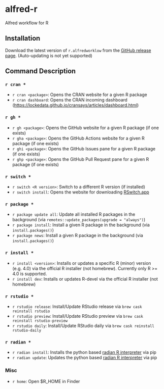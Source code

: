 # alfred-r

Alfred workflow for R

## Installation

Download the latest version of `r.alfredworklow` from the [GitHub release page](https://github.com/pat-s/alfred-r/releases/tag/1.0.3).
(Auto-updating is not yet supported)

## Command Description

### `r cran *`

- `r cran <package>`: Opens the CRAN website for a given R package
- `r cran dashboard`: Opens the CRAN incoming dashboard (https://lockedata.github.io/cransays/articles/dashboard.html)

### `r gh *`

- `r gh <package>`: Opens the GitHub website for a given R package (if one exists)
- `r gha <package>`: Opens the GitHub Actions website for a given R package (if one exists)
- `r ghi <package>`: Opens the GitHub Issues pane for a given R package (if one exists)
- `r ghp <package>`: Opens the GitHub Pull Request pane for a given R package (if one exists)

### `r switch *`

- `r switch <R version>`: Switch to a different R version (if installed)
- `r switch install`: Opens the website for downloading [RSwitch.app](https://rud.is/rswitch/)

### `r package *`

- `r package update all`: Update all installed R packages in the background (via `remotes::update_packages(upgrade = "always")`)
- `r package install`: Install a given R package in the background (via `install.packages()`)
- `r package news`: Install a given R package in the background (via `install.packages()`)

### `r install *`

- `r install <version>`: Installs or updates a specific R (minor) version (e.g. 4.0) via the official R installer (not homebrew).
  Currently only R >= 4.0 is supported.
- `r install dev`: Installs or updates R-devel via the official R installer (not homebrew)

### `r rstudio *`

- `r rstudio release`: Install/Update RStudio release via `brew cask reinstall rstudio`
- `r rstudio preview`: Install/Update RStudio preview via `brew cask reinstall rstudio-preview`
- `r rstudio daily`: Install/Update RStudio daily via `brew cask reinstall rstudio-daily`

### `r radian *`

- `r radian install`: Installs the python based [radian R interpreter](https://github.com/randy3k/radian) via pip
- `r radian update`: Updates the python based [radian R interpreter](https://github.com/randy3k/radian) via pip

### Misc

- `r home`: Open \$R_HOME in Finder
